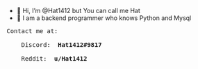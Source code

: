 - 👋 Hi, I’m @Hat1412 but You can call me Hat
- 👀 I am a backend programmer who knows Python and Mysql


<pre>
Contact me at: </br>
    Discord: <strong> Hat1412#9817 </strong> </br>
    Reddit: <strong> u/Hat1412 </strong>
</pre>


<!---
Hat1412/Hat1412 is a ✨ special ✨ repository because its `README.md` (this file) appears on your GitHub profile.
You can click the Preview link to take a look at your changes.
--->
